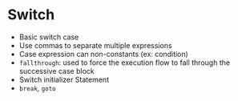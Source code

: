 # Switch

- Basic switch case
- Use commas to separate multiple expressions
- Case expression can non-constants (ex: condition)
- `fallthrough`: used to force the execution flow to fall through the successive case block
- Switch initializer Statement
- `break`, `goto`

